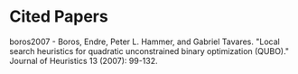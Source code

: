 # Cited Papers

boros2007 - Boros, Endre, Peter L. Hammer, and Gabriel Tavares. "Local search heuristics for quadratic unconstrained binary optimization (QUBO)." Journal of Heuristics 13 (2007): 99-132.